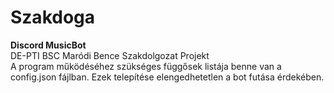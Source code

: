 # Szakdoga
**Discord MusicBot** <br>
DE-PTI BSC Maródi Bence Szakdolgozat Projekt <br>
A program működéséhez szükséges függősek listája benne van a config.json fájlban. Ezek telepítése elengedhetetlen a bot futása érdekében.